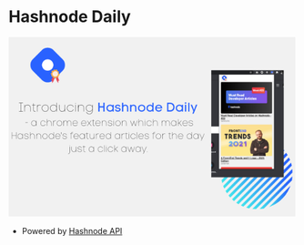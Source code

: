 # Hashnode Daily
<img src="Introducing Hashnode Daily.png">

* Powered by [Hashnode API](https://api.hashnode.com/)

